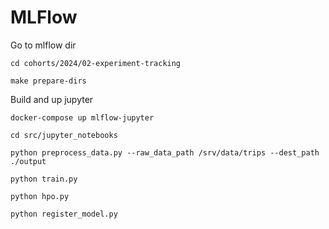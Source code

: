 # MLFlow

Go to mlflow dir

```shell
cd cohorts/2024/02-experiment-tracking
```

```shell
make prepare-dirs
```

Build and up jupyter

```shell
docker-compose up mlflow-jupyter
```

```shell
cd src/jupyter_notebooks
```

```shell
python preprocess_data.py --raw_data_path /srv/data/trips --dest_path ./output
```

```shell
python train.py
```


```shell
python hpo.py
```

```shell
python register_model.py
```